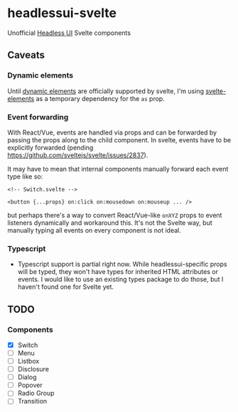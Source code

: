 # headlessui-svelte

Unofficial [Headless UI](https://headlessui.dev) Svelte components

## Caveats

### Dynamic elements

Until [dynamic elements](https://github.com/sveltejs/svelte/issues/2324) are officially supported by svelte, I'm using [svelte-elements](https://github.com/timhall/svelte-elements) as a temporary dependency for the `as` prop.

### Event forwarding

With React/Vue, events are handled via props and can be forwarded by passing the props along to the child component. In svelte, events have to be explicitly forwarded (pending https://github.com/sveltejs/svelte/issues/2837).

It may have to mean that internal components manually forward each event type like so:

```svelte
<!-- Switch.svelte -->

<button {...props} on:click on:mousedown on:mouseup ... />
```

but perhaps there's a way to convert React/Vue-like `onXYZ` props to event listeners dynamically and workaround this. It's not the Svelte way, but manually typing all events on every component is not ideal.

### Typescript

- Typescript support is partial right now. While headlessui-specific props will be typed, they won't have types for inherited HTML attributes or events. I would like to use an existing types package to do those, but I haven't found one for Svelte yet.

## TODO

### Components

- [x] Switch
- [ ] Menu
- [ ] Listbox
- [ ] Disclosure
- [ ] Dialog
- [ ] Popover
- [ ] Radio Group
- [ ] Transition
